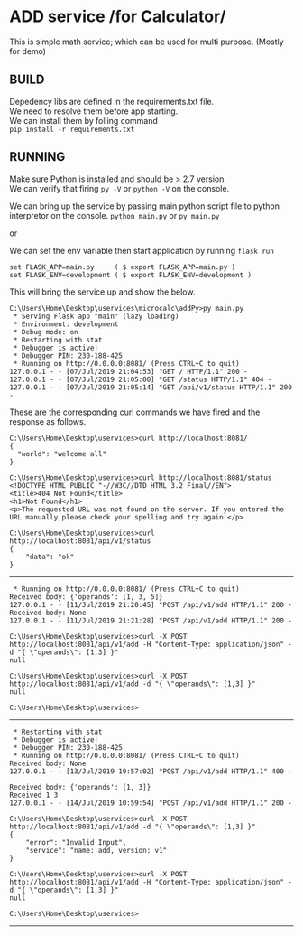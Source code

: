 # ADD service /for Calculator/ 
This is simple math service; which can be used for multi purpose. (Mostly for demo)


## BUILD
Depedency libs are defined in the requirements.txt file.  
We need to resolve them before app starting.  
We can install them by folling command  
`pip install -r requirements.txt`

## RUNNING
Make sure Python is installed and should be > 2.7 version.  
We can verify that firing `py -V` or `python -V` on the console.  

We can bring up the service by passing main python script file to python interpretor on the console.
`python main.py` or `py main.py`  

or  

We can set the env variable then start application by running `flask run`
```
set FLASK_APP=main.py     ( $ export FLASK_APP=main.py )
set FLASK_ENV=development ( $ export FLASK_ENV=development )
```

This will bring the service up and show the below.
```
C:\Users\Home\Desktop\uservices\microcalc\addPy>py main.py
 * Serving Flask app "main" (lazy loading)
 * Environment: development
 * Debug mode: on
 * Restarting with stat
 * Debugger is active!
 * Debugger PIN: 230-188-425
 * Running on http://0.0.0.0:8081/ (Press CTRL+C to quit)
127.0.0.1 - - [07/Jul/2019 21:04:53] "GET / HTTP/1.1" 200 -
127.0.0.1 - - [07/Jul/2019 21:05:00] "GET /status HTTP/1.1" 404 -
127.0.0.1 - - [07/Jul/2019 21:05:14] "GET /api/v1/status HTTP/1.1" 200 -

```

These are the corresponding curl commands we have fired and the response as follows.

```
C:\Users\Home\Desktop\uservices>curl http://localhost:8081/       
{
  "world": "welcome all"
}

C:\Users\Home\Desktop\uservices>curl http://localhost:8081/status
<!DOCTYPE HTML PUBLIC "-//W3C//DTD HTML 3.2 Final//EN">
<title>404 Not Found</title>
<h1>Not Found</h1>
<p>The requested URL was not found on the server. If you entered the URL manually please check your spelling and try again.</p>

C:\Users\Home\Desktop\uservices>curl http://localhost:8081/api/v1/status
{
    "data": "ok"
}

```

---

```
 * Running on http://0.0.0.0:8081/ (Press CTRL+C to quit)
Received body: {'operands': [1, 3, 5]}
127.0.0.1 - - [11/Jul/2019 21:20:45] "POST /api/v1/add HTTP/1.1" 200 -
Received body: None
127.0.0.1 - - [11/Jul/2019 21:21:28] "POST /api/v1/add HTTP/1.1" 200 -

```

```
C:\Users\Home\Desktop\uservices>curl -X POST http://localhost:8081/api/v1/add -H "Content-Type: application/json" -d "{ \"operands\": [1,3] }"
null

C:\Users\Home\Desktop\uservices>curl -X POST http://localhost:8081/api/v1/add -d "{ \"operands\": [1,3] }"
null

C:\Users\Home\Desktop\uservices>
```

---

```
 * Restarting with stat
 * Debugger is active!
 * Debugger PIN: 230-188-425
 * Running on http://0.0.0.0:8081/ (Press CTRL+C to quit)
Received body: None
127.0.0.1 - - [13/Jul/2019 19:57:02] "POST /api/v1/add HTTP/1.1" 400 -

Received body: {'operands': [1, 3]}
Received 1 3
127.0.0.1 - - [14/Jul/2019 10:59:54] "POST /api/v1/add HTTP/1.1" 200 -
```

```
C:\Users\Home\Desktop\uservices>curl -X POST http://localhost:8081/api/v1/add -d "{ \"operands\": [1,3] }"
{
    "error": "Invalid Input",
    "service": "name: add, version: v1"
}

C:\Users\Home\Desktop\uservices>curl -X POST http://localhost:8081/api/v1/add -H "Content-Type: application/json" -d "{ \"operands\": [1,3] }"
null

C:\Users\Home\Desktop\uservices>
```

---
